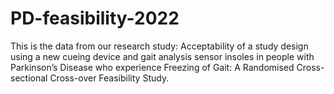 # PD-feasibility-2022
This is the data from our research study: Acceptability of a study design using a new cueing   device and gait analysis sensor insoles in people with Parkinson’s Disease who experience Freezing of Gait: A Randomised Cross-sectional Cross-over Feasibility Study.

